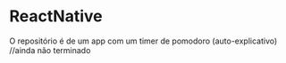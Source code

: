 # ReactNative
O repositório é de um app com um timer de pomodoro (auto-explicativo)
//ainda não terminado 
